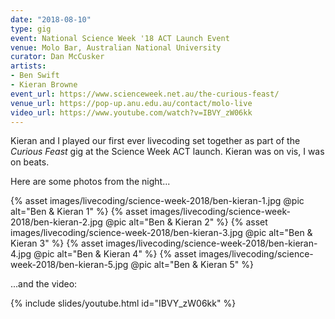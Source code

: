 ```yaml
---
date: "2018-08-10"
type: gig
event: National Science Week '18 ACT Launch Event
venue: Molo Bar, Australian National University
curator: Dan McCusker
artists:
- Ben Swift
- Kieran Browne
event_url: https://www.scienceweek.net.au/the-curious-feast/
venue_url: https://pop-up.anu.edu.au/contact/molo-live
video_url: https://www.youtube.com/watch?v=IBVY_zW06kk
---
```


Kieran and I played our first ever livecoding set together as part of the
*Curious Feast* gig at the Science Week ACT launch. Kieran was on vis, I was on
beats.

Here are some photos from the night...

{% asset images/livecoding/science-week-2018/ben-kieran-1.jpg @pic alt="Ben & Kieran 1" %}
{% asset images/livecoding/science-week-2018/ben-kieran-2.jpg @pic alt="Ben & Kieran 2" %}
{% asset images/livecoding/science-week-2018/ben-kieran-3.jpg @pic alt="Ben & Kieran 3" %}
{% asset images/livecoding/science-week-2018/ben-kieran-4.jpg @pic alt="Ben & Kieran 4" %}
{% asset images/livecoding/science-week-2018/ben-kieran-5.jpg @pic alt="Ben & Kieran 5" %}

...and the video:

{% include slides/youtube.html id="IBVY_zW06kk" %}

